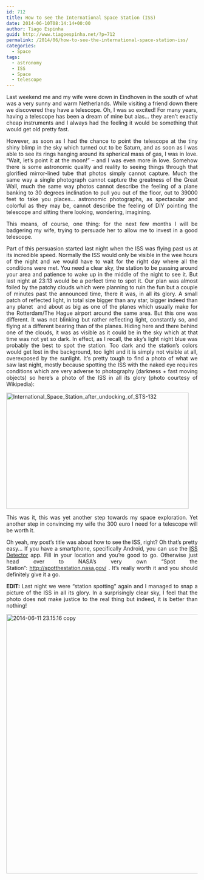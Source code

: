 ```yaml
---
id: 712
title: How to see the International Space Station (ISS)
date: 2014-06-10T08:14:14+00:00
author: Tiago Espinha
guid: http://www.tiagoespinha.net/?p=712
permalink: /2014/06/how-to-see-the-international-space-station-iss/
categories:
  - Space
tags:
  - astronomy
  - ISS
  - Space
  - telescope
---
```

<p style="text-align: justify;">
  Last weekend me and my wife were down in Eindhoven in the south of what was a very sunny and warm Netherlands. While visiting a friend down there we discovered they have a telescope. Oh, I was so excited! For many years, having a telescope has been a dream of mine but alas&#8230; they aren&#8217;t exactly cheap instruments and I always had the feeling it would be something that would get old pretty fast.
</p>

<p style="text-align: justify;">
  However, as soon as I had the chance to point the telescope at the tiny shiny blimp in the sky which turned out to be Saturn, and as soon as I was able to see its rings hanging around its spherical mass of gas, I was in love. &#8220;Wait, let&#8217;s point it at the moon!&#8221; &#8211; and I was even more in love. Somehow there is some astronomic quality and reality to seeing things through that glorified mirror-lined tube that photos simply cannot capture. Much the same way a single photograph cannot capture the greatness of the Great Wall, much the same way photos cannot describe the feeling of a plane banking to 30 degrees inclination to pull you out of the floor, out to 39000 feet to take you places&#8230; astronomic photographs, as spectacular and colorful as they may be, cannot describe the feeling of DIY pointing the telescope and sitting there looking, wondering, imagining.
</p>

<p style="text-align: justify;">
  This means, of course, one thing: for the next few months I will be badgering my wife, trying to persuade her to allow me to invest in a good telescope.
</p>

<p style="text-align: justify;">
  Part of this persuasion started last night when the ISS was flying past us at its incredible speed. Normally the ISS would only be visible in the wee hours of the night and we would have to wait for the right day where all the conditions were met. You need a clear sky, the station to be passing around your area and patience to wake up in the middle of the night to see it. But last night at 23:13 would be a perfect time to spot it. Our plan was almost foiled by the patchy clouds which were planning to ruin the fun but a couple of minutes past the announced time, there it was, in all its glory. A small patch of reflected light, in total size bigger than any star, bigger indeed than any planet  and about as big as one of the planes which usually make for the Rotterdam/The Hague airport around the same area. But this one was different. It was not blinking but rather reflecting light, constantly so, and flying at a different bearing than of the planes. Hiding here and there behind one of the clouds, it was as visible as it could be in the sky which at that time was not yet so dark. In effect, as I recall, the sky&#8217;s light night blue was probably the best to spot the station. Too dark and the station&#8217;s colors would get lost in the background, too light and it is simply not visible at all, overexposed by the sunlight. It&#8217;s pretty tough to find a photo of what we saw last night, mostly because spotting the ISS with the naked eye requires conditions which are very adverse to photography (darkness + fast moving objects) so here&#8217;s a photo of the ISS in all its glory (photo courtesy of Wikipedia):
</p>

<p style="text-align: justify;">
  <a href="https://www.tiagoespinha.net/wp-content/uploads/2014/06/International_Space_Station_after_undocking_of_STS-132.jpg" rel="lightbox[712]" title="How to see the International Space Station (ISS)"><img class="alignleft wp-image-713" src="https://www.tiagoespinha.net/wp-content/uploads/2014/06/International_Space_Station_after_undocking_of_STS-132.jpg" alt="International_Space_Station_after_undocking_of_STS-132" width="480" height="306" /></a>
</p>

<p style="text-align: justify;">
  This was it, this was yet another step towards my space exploration. Yet another step in convincing my wife the 300 euro I need for a telescope will be worth it.
</p>

<p style="text-align: justify;">
  Oh yeah, my post&#8217;s title was about how to see the ISS, right? Oh that&#8217;s pretty easy&#8230; If you have a smartphone, specifically Android, you can use the <a href="https://play.google.com/store/apps/details?id=com.runar.issdetector">ISS Detector</a> app. Fill in your location and you&#8217;re good to go. Otherwise just head over to NASA&#8217;s very own &#8220;Spot the Station&#8221;: <a href="http://spotthestation.nasa.gov/">http://spotthestation.nasa.gov/</a> . It&#8217;s really worth it and you should definitely give it a go.
</p>

<p style="text-align: justify;">
  <strong>EDIT: </strong>Last night we were &#8220;station spotting&#8221; again and I managed to snap a picture of the ISS in all its glory. In a surprisingly clear sky, I feel that the photo does not make justice to the real thing but indeed, it is better than nothing!
</p>

<p style="text-align: justify;">
  <a href="https://www.tiagoespinha.net/wp-content/uploads/2014/06/2014-06-11-23.15.16-copy.jpg" rel="lightbox[712]" title="How to see the International Space Station (ISS)"><img class="alignleft wp-image-718" src="https://www.tiagoespinha.net/wp-content/uploads/2014/06/2014-06-11-23.15.16-copy.jpg" alt="2014-06-11 23.15.16 copy" width="512" height="683" /></a>
</p>